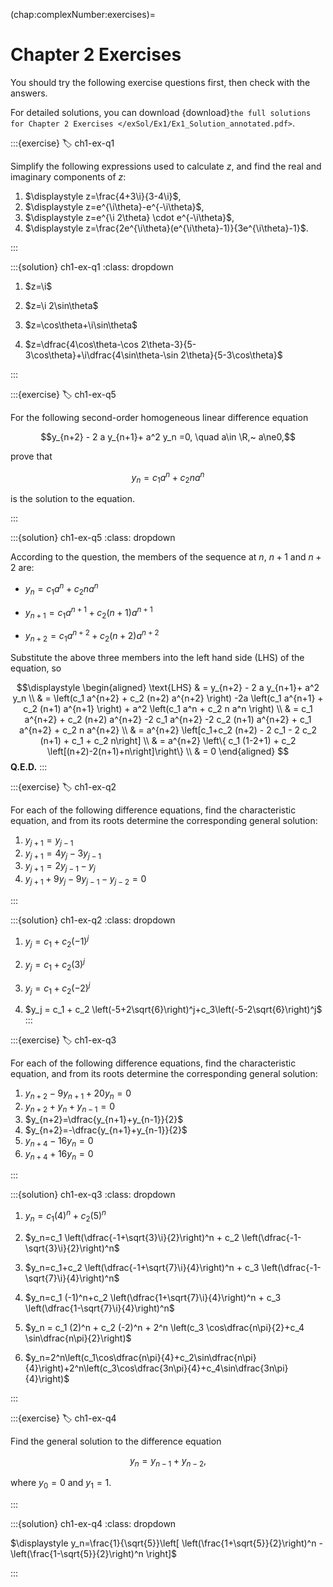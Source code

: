 (chap:complexNumber:exercises)=
# Chapter 2 Exercises

You should try the following exercise questions first, then check with the answers. 

For detailed solutions, you can download {download}`the full solutions for Chapter 2 Exercises </exSol/Ex1/Ex1_Solution_annotated.pdf>`.

:::{exercise}
:label: ch1-ex-q1

Simplify the following expressions used to calculate $z$, and find the real and imaginary components of $z$:

1. $\displaystyle z=\frac{4+3\i}{3-4\i}$,
1. $\displaystyle z=e^{\i\theta}-e^{-\i\theta}$,
1. $\displaystyle z=e^{\i 2\theta} \cdot e^{-\i\theta}$,
1. $\displaystyle z=\frac{2e^{\i\theta}(e^{\i\theta}-1)}{3e^{\i\theta}-1}$.

:::

:::{solution} ch1-ex-q1
:class: dropdown

1.  $z=\i$

1.  $z=\i 2\sin\theta$

1. $z=\cos\theta+\i\sin\theta$

1. $z=\dfrac{4\cos\theta-\cos 2\theta-3}{5-3\cos\theta}+\i\dfrac{4\sin\theta-\sin 2\theta}{5-3\cos\theta}$

:::

:::{exercise} 
:label: ch1-ex-q5


For the following second-order homogeneous linear difference equation

$$y_{n+2} - 2 a y_{n+1}+ a^2 y_n =0, \quad a\in \R,~ a\ne0,$$

prove that 

$$y_n = c_1 a^n + c_2 n a^n$$

is the solution to the equation.

:::

:::{solution} ch1-ex-q5
:class: dropdown

According to the question, the members of the sequence at $n$, $n+1$ and $n+2$ are:

- $y_n = c_1 a^n + c_2 n a^n$

- $y_{n+1} = c_1 a^{n+1} + c_2 (n+1) a^{n+1}$

- $y_{n+2} = c_1 a^{n+2} + c_2 (n+2) a^{n+2}$

Substitute the above three members into the left hand side (LHS) of the equation, so

$$\displaystyle
\begin{aligned}
\text{LHS} & =  y_{n+2} - 2 a y_{n+1}+ a^2 y_n \\
           & =   \left(c_1 a^{n+2} + c_2 (n+2) a^{n+2} \right) -2a \left(c_1 a^{n+1} + c_2 (n+1) a^{n+1} \right) + a^2 \left(c_1 a^n + c_2 n a^n \right)  \\
           & =   c_1 a^{n+2} + c_2 (n+2) a^{n+2}  -2 c_1 a^{n+2} -2 c_2 (n+1) a^{n+2}  + c_1 a^{n+2} + c_2 n a^{n+2} \\       
           & =  a^{n+2} \left[c_1+c_2 (n+2) - 2 c_1 - 2 c_2 (n+1) + c_1 + c_2 n\right]    \\
           & =  a^{n+2} \left\{ c_1 (1-2+1) + c_2 \left[(n+2)-2(n+1)+n\right]\right\} \\
           & =  0
\end{aligned} $$
**Q.E.D.**
:::

:::{exercise}
:label: ch1-ex-q2

For each of the following difference equations, find the characteristic equation, and from its roots determine the corresponding general solution:

1. $y_{j+1}=y_{j-1}$
1. $y_{j+1}=4y_j-3y_{j-1}$
1. $y_{j+1}=2y_{j-1}-y_j$
1. $y_{j+1}+9y_j - 9y_{j-1}-y_{j-2}=0$

:::

:::{solution} ch1-ex-q2
:class: dropdown

1. $y_j = c_1 + c_2 (-1)^j$

1. $y_j = c_1 + c_2 (3)^j$

1. $y_j = c_1 + c_2 (-2)^j$

1. $y_j = c_1 + c_2 \left(-5+2\sqrt{6}\right)^j+c_3\left(-5-2\sqrt{6}\right)^j$
:::



:::{exercise}
:label: ch1-ex-q3

For each of the following difference equations, find the characteristic equation, and from its roots determine the corresponding general solution:
		

1. $y_{n+2}-9y_{n+1}+20y_n=0$
2. $y_{n+2}+y_{n}+y_{n-1}=0$        
3. $y_{n+2}=\dfrac{y_{n+1}+y_{n-1}}{2}$
4. $y_{n+2}=-\dfrac{y_{n+1}+y_{n-1}}{2}$
5. $y_{n+4}-16 y_n=0$
6. $y_{n+4}+16 y_n=0$        

:::

:::{solution} ch1-ex-q3
:class: dropdown

1. $y_n=c_1 (4)^n + c_2 (5)^n$

2. $y_n=c_1 \left(\dfrac{-1+\sqrt{3}\i}{2}\right)^n + c_2 \left(\dfrac{-1-\sqrt{3}\i}{2}\right)^n$

3. $y_n=c_1+c_2 \left(\dfrac{-1+\sqrt{7}\i}{4}\right)^n + c_3 \left(\dfrac{-1-\sqrt{7}\i}{4}\right)^n$

4. $y_n=c_1 (-1)^n+c_2 \left(\dfrac{1+\sqrt{7}\i}{4}\right)^n + c_3 \left(\dfrac{1-\sqrt{7}\i}{4}\right)^n$

5. $y_n = c_1 (2)^n + c_2 (-2)^n + 2^n \left(c_3 \cos\dfrac{n\pi}{2}+c_4 \sin\dfrac{n\pi}{2}\right)$

6. $y_n=2^n\left(c_1\cos\dfrac{n\pi}{4}+c_2\sin\dfrac{n\pi}{4}\right)+2^n\left(c_3\cos\dfrac{3n\pi}{4}+c_4\sin\dfrac{3n\pi}{4}\right)$
		
:::


:::{exercise} 
:label: ch1-ex-q4

Find the general solution to the difference equation

$$y_{n}=y_{n-1} + y_{n-2},$$

where $y_0=0$ and $y_1=1$.

:::

:::{solution} ch1-ex-q4
:class: dropdown

$\displaystyle y_n=\frac{1}{\sqrt{5}}\left[ \left(\frac{1+\sqrt{5}}{2}\right)^n - \left(\frac{1-\sqrt{5}}{2}\right)^n \right]$

:::

